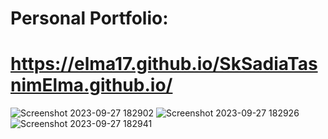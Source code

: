 # Personal Portfolio:
# https://elma17.github.io/SkSadiaTasnimElma.github.io/

![Screenshot 2023-09-27 182902](https://github.com/Elma17/SkSadiaTasnimElma.github.io/assets/114817868/73f5ed12-902e-4de3-8ff9-ce5631b9239f)
![Screenshot 2023-09-27 182926](https://github.com/Elma17/SkSadiaTasnimElma.github.io/assets/114817868/79239d80-4e15-40a8-9632-975bb37b183d)
![Screenshot 2023-09-27 182941](https://github.com/Elma17/SkSadiaTasnimElma.github.io/assets/114817868/f09a5d1f-c13e-4188-9999-ee60c11fc7dc)
